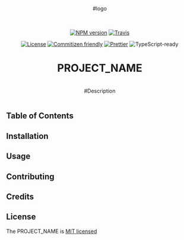 
<div align="center">
<br />
#logo
<br />
<br />
<br />

[![NPM version](https://badge.fury.io/js/PROJECT_NAME.svg)](https://www.npmjs.com/package/PROJECT_NAME) [![Travis](https://img.shields.io/travis/namics/PROJECT_NAME/master.svg)](https://travis-ci.org/namics/PROJECT_NAME)

[![License](https://img.shields.io/badge/license-MIT-green.svg)](http://opensource.org/licenses/MIT) [![Commitizen friendly](https://img.shields.io/badge/commitizen-friendly-brightgreen.svg)](http://commitizen.github.io/cz-cli/) [![Prettier](https://img.shields.io/badge/Code%20Style-Prettier-green.svg)](https://github.com/prettier/prettier) <!--IF(ts)-->![TypeScript-ready](https://img.shields.io/npm/types/PROJECT_NAME.svg)<!--/IF-->

<h1>PROJECT_NAME</h1>
<br />
#Description
<br />
<br />
</div>

## Table of Contents

## Installation

## Usage

## Contributing

## Credits

## License

The PROJECT_NAME is [MIT licensed](./LICENSE)

